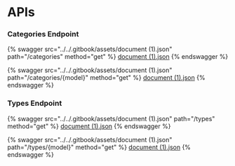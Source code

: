 # APIs

### Categories Endpoint

{% swagger src="../../.gitbook/assets/document (1).json" path="/categories" method="get" %}
[document (1).json](<../../.gitbook/assets/document (1).json>)
{% endswagger %}

{% swagger src="../../.gitbook/assets/document (1).json" path="/categories/{model}" method="get" %}
[document (1).json](<../../.gitbook/assets/document (1).json>)
{% endswagger %}

### Types Endpoint

{% swagger src="../../.gitbook/assets/document (1).json" path="/types" method="get" %}
[document (1).json](<../../.gitbook/assets/document (1).json>)
{% endswagger %}

{% swagger src="../../.gitbook/assets/document (1).json" path="/types/{model}" method="get" %}
[document (1).json](<../../.gitbook/assets/document (1).json>)
{% endswagger %}
